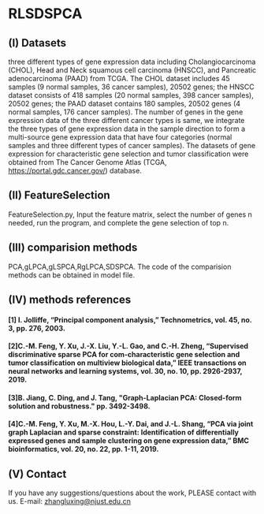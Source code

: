# RLSDSPCA

## (I) Datasets
three different types of gene expression data including Cholangiocarcinoma (CHOL), Head and Neck squamous cell carcinoma (HNSCC), and Pancreatic adenocarcinoma (PAAD) from TCGA. The CHOL dataset includes 45 samples (9 normal samples, 36 cancer samples), 20502 genes; the HNSCC dataset consists of 418 samples (20 normal samples, 398 cancer samples), 20502 genes; the PAAD dataset contains 180 samples, 20502 genes (4 normal samples, 176 cancer samples). The number of genes in the gene expression data of the three different cancer types is same, we integrate the three types of gene expression data in the sample direction to form a multi-source gene expression data that have four categories (normal samples and three different types of cancer samples).
The datasets of gene expression for characteristic gene selection and tumor classification were obtained from The Cancer Genome Atlas (TCGA, https://portal.gdc.cancer.gov/) database.
## (II) FeatureSelection
FeatureSelection.py, Input the feature matrix, select the number of genes n needed, run the program, and complete the gene selection of top n.
## (III)  comparision methods
PCA,gLPCA,gLSPCA,RgLPCA,SDSPCA. The code of the comparision methods can be obtained in model file. 
## (IV) methods references
#### [1] I. Jolliffe, “Principal component analysis,” Technometrics, vol. 45, no. 3, pp. 276, 2003.
#### [2]C.-M. Feng, Y. Xu, J.-X. Liu, Y.-L. Gao, and C.-H. Zheng, “Supervised discriminative sparse PCA for com-characteristic gene selection and tumor classification on multiview biological data,” IEEE transactions on neural networks and learning systems, vol. 30, no. 10, pp. 2926-2937, 2019.
#### [3]B. Jiang, C. Ding, and J. Tang, "Graph-Laplacian PCA: Closed-form solution and robustness." pp. 3492-3498.
#### [4]C.-M. Feng, Y. Xu, M.-X. Hou, L.-Y. Dai, and J.-L. Shang, “PCA via joint graph Laplacian and sparse constraint: Identification of differentially expressed genes and sample clustering on gene expression data,” BMC bioinformatics, vol. 20, no. 22, pp. 1-11, 2019.
## (V) Contact 
If you have any suggestions/questions about the work, PLEASE contact with us. E-mail: zhangluxing@njust.edu.cn
